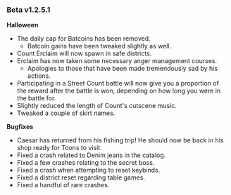### Beta v1.2.5.1
 
**Halloween**
- The daily cap for Batcoins has been removed.
  - Batcoin gains have been tweaked slightly as well.
- Count Erclaim will now spawn in safe districts.
- Erclaim has now taken some necessary anger management courses.
  - Apologies to those that have been made tremendously sad by his actions.
- Participating in a Street Count battle will now give you a proportion of the reward after the battle is won, depending on how long you were in the battle for.
- Slightly reduced the length of Count's cutscene music.
- Tweaked a couple of skirt names.
 
**Bugfixes**
- Caesar has returned from his fishing trip! He should now be back in his shop ready for Toons to visit.
- Fixed a crash related to Denim jeans in the catalog.
- Fixed a few crashes relating to the secret boss.
- Fixed a crash when attempting to reset keybinds.
- Fixed a district reset regarding table games.
- Fixed a handful of rare crashes.